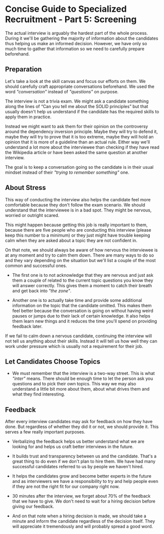 # Concise Guide to Specialized Recruitment - Part 5: Screening

The actual interview is arguably the hardest part of the whole process. During it we'll be gathering the majority of information about the candidates thus helping us make an informed decision. However, we have only so much time to gather that information so we need to carefully prepare beforehand.

## Preparation

Let's take a look at the skill canvas and focus our efforts on them. We should carefully craft appropriate conversations beforehand. We used the word *"conversation"* instead of *"questions"* on purpose.

The interview is not a trivia exam. We might ask a candidate something along the lines of <q>Can you tell me about the SOLID principles</q> but that usually doesn't help us understand if the candidate has the required skills to apply them in practice.

Instead we might want to ask them for their opinion on the controversy around the dependency inversion principle. Maybe they will try to defend it, maybe they will try to prove that it is too extreme, maybe they will hold an opinion that it is more of a guideline than an actual rule. Either way we'll understand a lot more about the interviewee than checking if they have read the Wikipedia article or have been asked the same question at another interview.

The goal is to keep a conversation going so the candidate is in their usual mindset instead of their *"trying to remember something"* one.

## About Stress

This way of conducting the interview also helps the candidate feel more comfortable because they don't follow the exam scenario. We should understand that the interviewee is in a bad spot. They might be nervous, worried or outright scared.

This might happen because getting this job is really important to them, because there are five people who are conducting this interview (please keep this number to a minimum) or they just might have trouble keeping calm when they are asked about a topic they are not confident in.

On that note, we should always be aware of how nervous the interviewee is at any moment and try to calm them down. There are many ways to do so and they vary depending on the situation but we'll list a couple of the most common and successful ones.

- The first one is to not acknowledge that they are nervous and just ask them a couple of related to the current topic questions you know they will answer correctly. This gives them a moment to catch their breath and get back into *"the zone"*.

- Another one is to actually take time and provide some additional information on the topic that the candidate omitted. This makes them feel better because the conversation is going on without having weird pauses or jumps due to their lack of certain knowledge. It also helps them learn new things and it reduces the time you'll spend on providing feedback later.

If we fail to calm down a nervous candidate, continuing the interview will not tell us anything about their skills. Instead it will tell us how well they can work under pressure which is usually not a requirement for their job.

 ## Let Candidates Choose Topics

- We must remember that the interview is a two-way street. This is what *"inter"* means. There should be enough time to let the person ask you questions and to pick their own topics. This way we may also understand a little bit more about them, about what drives them and what they find interesting.

## Feedback

After every interview candidates may ask for feedback on how they have done. But regardless of whether they did it or not, we should provide it. This serves a few really important purposes.

- Verbalizing the feedback helps us better understand what we are looking for and helps us craft better interviews in the future.

- It builds trust and transparency between us and the candidate. That's a great thing to do even if we don't plan to hire them. We have had many successful candidates referred to us by people we haven't hired.

- It helps the candidates grow and become better experts in the future and as interviewers we have a responsibility to try and help people even if they are not the right fit for our company right now.

- 30 minutes after the interview, we forget about 70% of the feedback that we have to give. We don't need to wait for a hiring decision before giving our feedback.

- And on that note when a hiring decision is made, we should take a minute and inform the candidate regardless of the decision itself. They will appreciate it tremendously and will probably spread a good word.